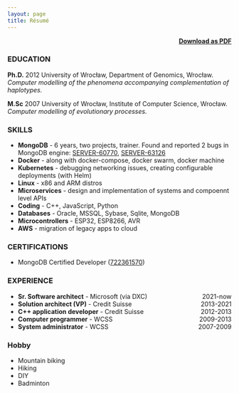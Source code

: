 ```yaml
---
layout: page
title: Résumé
---
```


<span style="float: right; "><a href="{{ '/assets/WojciechWaga.pdf' | prepend: site.baseurl }}"><strong>Download as PDF</strong></a> </span>
<br>

### EDUCATION
**Ph.D.** 2012 University of Wrocław, Department of Genomics, Wrocław. *Computer modelling of the phenomena accompanying complementation of haplotypes.*

**M.Sc** 2007 University of Wrocław, Institute of Computer Science, Wrocław. *Computer modelling of evolutionary processes.*


### SKILLS
* **MongoDB** - 6 years, two projects, trainer. Found and reported 2 bugs in MongoDB engine: [SERVER-60770](https://jira.mongodb.org/browse/SERVER-60770), [SERVER-63126](https://jira.mongodb.org/browse/SERVER-63126)
* **Docker** - along with docker-compose, docker swarm, docker machine
* **Kubernetes** - debugging networking issues, creating configurable deployments (with Helm)
* **Linux** - x86 and ARM distros
* **Microservices** - design and implementation of systems and compoennt level APIs
* **Coding** - C++, JavaScript, Python
* **Databases** - Oracle, MSSQL, Sybase, Sqlite, MongoDB
* **Microcontrollers** - ESP32, ESP8266, AVR
* **AWS** - migration of legacy apps to cloud

### CERTIFICATIONS
 * MongoDB Certified Developer ([722361570](https://university.mongodb.com/certification/certificate/722361570))

### EXPERIENCE

* **Sr. Software architect** - Microsoft (via DXC) <span style="float: right; ">2021-now</span>  
* **Solution architect (VP)** - Credit Suisse <span style="float: right; ">2013-2021</span>  
* **C++ application developer** - Credit Suisse <span style="float: right; ">2012-2013</span>  
* **Computer programmer** - WCSS <span style="float: right; ">2009-2013</span>  
* **System administrator** - WCSS <span style="float: right; ">2007-2009</span>  


### Hobby
 * Mountain biking
 * Hiking
 * DIY
 * Badminton
